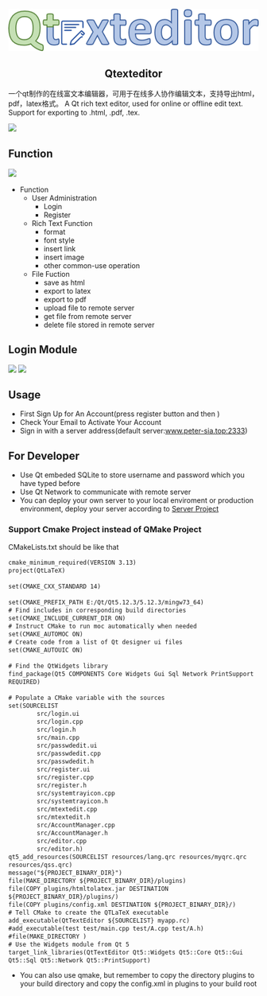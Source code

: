<p align="center"><img src="demo/qtexteditor.png" /></p>
<h2 align="center">Qtexteditor</h2>

一个qt制作的在线富文本编辑器，可用于在线多人协作编辑文本，支持导出html，pdf，latex格式。
A Qt rich text editor, used for online or offline edit text. Support for exporting to .html, .pdf, .tex.

![](demo/editor.png)

## Function

![](demo/Qt-TextEditor.png)

- Function
    - User Administration
        - Login
        - Register
    - Rich Text Function
        - format
        - font style
        - insert link
        - insert image
        - other common-use operation
    - File Fuction
        - save as html
        - export to latex
        - export to pdf
        - upload file to remote server
        - get file from remote server
        - delete file stored in remote server

## Login Module

![](demo/login.png)
![](demo/login-module.png)

## Usage

- First Sign Up for An Account(press register button and then )
- Check Your Email to Activate Your Account
- Sign in with a server address(default server:www.peter-sia.top:2333)

## For Developer

- Use Qt embeded SQLite to store username and password which you have typed before
- Use Qt Network to communicate with remote server
- You can deploy your own server to your local enviroment or production environment, deploy your server according to [Server Project](https://github.com/PTYin/Qt-TextEdit-Server)

### Support Cmake Project instead of QMake Project

CMakeLists.txt should be like that

    cmake_minimum_required(VERSION 3.13)
    project(QtLaTeX)
    
    set(CMAKE_CXX_STANDARD 14)
    
    set(CMAKE_PREFIX_PATH E:/Qt/Qt5.12.3/5.12.3/mingw73_64)
    # Find includes in corresponding build directories
    set(CMAKE_INCLUDE_CURRENT_DIR ON)
    # Instruct CMake to run moc automatically when needed
    set(CMAKE_AUTOMOC ON)
    # Create code from a list of Qt designer ui files
    set(CMAKE_AUTOUIC ON)
    
    # Find the QtWidgets library
    find_package(Qt5 COMPONENTS Core Widgets Gui Sql Network PrintSupport REQUIRED)
    
    # Populate a CMake variable with the sources
    set(SOURCELIST
            src/login.ui
            src/login.cpp
            src/login.h
            src/main.cpp
            src/passwdedit.ui
            src/passwdedit.cpp
            src/passwdedit.h
            src/register.ui
            src/register.cpp
            src/register.h
            src/systemtrayicon.cpp
            src/systemtrayicon.h
            src/mtextedit.cpp
            src/mtextedit.h
            src/AccountManager.cpp
            src/AccountManager.h
            src/editor.cpp
            src/editor.h)
    qt5_add_resources(SOURCELIST resources/lang.qrc resources/myqrc.qrc resources/qss.qrc)
    message("${PROJECT_BINARY_DIR}")
    file(MAKE_DIRECTORY ${PROJECT_BINARY_DIR}/plugins)
    file(COPY plugins/htmltolatex.jar DESTINATION ${PROJECT_BINARY_DIR}/plugins/)
    file(COPY plugins/config.xml DESTINATION ${PROJECT_BINARY_DIR}/)
    # Tell CMake to create the QTLaTeX executable
    add_executable(QtTextEditor ${SOURCELIST} myapp.rc)
    #add_executable(test test/main.cpp test/A.cpp test/A.h)
    #file(MAKE_DIRECTORY )
    # Use the Widgets module from Qt 5
    target_link_libraries(QtTextEditor Qt5::Widgets Qt5::Core Qt5::Gui Qt5::Sql Qt5::Network Qt5::PrintSupport)



- You can also use qmake, but remember to copy the directory plugins to your build directory and copy the config.xml in plugins to your build root
